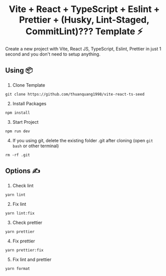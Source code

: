 <h1 align='center'>Vite + React + TypeScript + Eslint + Prettier + (Husky, Lint-Staged, CommitLint)??? Template ⚡</h1>

Create a new project with Vite, React JS, TypeScript, Eslint, Prettier in just 1 second and you don't need to setup anything.

<!-- #### **Vercel Deploy: https://vite-react-ts-eslint-prettier.vercel.app** -->

<!-- ![image](https://user-images.githubusercontent.com/70432453/170648662-2ff424b9-74e9-4754-a04d-512fe1496a3b.png) -->

<!-- ## **Some Features 📋**

Alias Import

![image](https://user-images.githubusercontent.com/70432453/170644457-ede03cca-44e9-4543-94d3-412c9d317063.png)

Hook Warning

![image](https://user-images.githubusercontent.com/70432453/170638708-23a20ffd-156e-494a-84be-b1e1cfdb5c93.png)

Prettier Warning

![image](https://user-images.githubusercontent.com/70432453/170639043-24423ed1-73cc-4730-b270-2acea1ae0c74.png)

Etc... -->

## **Using 📦**

1. Clone Template

```
git clone https://github.com/thuanquang1998/vite-react-ts-seed
```

2. Install Packages

```
npm install
```

3. Start Project

```
npm run dev
```

4. If you using git, delete the existing folder .git after cloning (open `git bash` or other terminal)

```
rm -rf .git
```

## **Options ✍️**

1. Check lint

```
yarn lint
```

2. Fix lint

```
yarn lint:fix
```

3. Check prettier

```
yarn prettier
```

4. Fix prettier

```
yarn prettier:fix
```

5. Fix lint and prettier

```
yarn format
```
